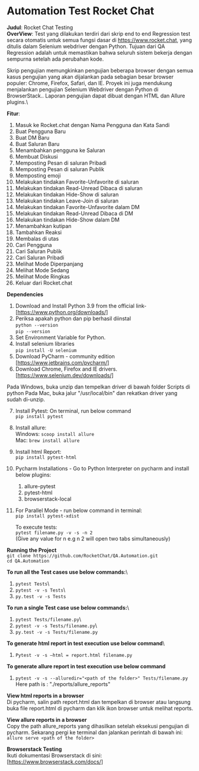 # Automation Test Rocket Chat

**Judul**: Rocket Chat Testing\
**OverView**: Test yang dilakukan terdiri dari skrip end to end Regression test secara otomatis untuk semua fungsi dasar di https://www.rocket.chat, yang ditulis dalam Selenium webdriver dengan Python. Tujuan dari QA Regression adalah untuk memastikan bahwa seluruh sistem bekerja dengan sempurna setelah ada perubahan kode.

Skrip pengujian memungkinkan pengujian beberapa browser dengan semua kasus pengujian yang akan dijalankan pada sebagian besar browser populer: Chrome, Firefox, Safari, dan IE\.
Proyek ini juga mendukung menjalankan pengujian Selenium Webdriver dengan Python di BrowserStack.\.
Laporan pengujian dapat dibuat dengan HTML dan Allure plugins.\

**Fitur**:

1. Masuk ke Rocket.chat dengan Nama Pengguna dan Kata Sandi
2. Buat Pengguna Baru
3. Buat DM Baru
4. Buat Saluran Baru
5. Menambahkan pengguna ke Saluran
6. Membuat Diskusi
7. Memposting Pesan di saluran Pribadi
8. Memposting Pesan di saluran Publik
9. Memposting emoji
10. Melakukan tindakan Favorite-Unfavorite di saluran
11. Melakukan tindakan Read-Unread Dibaca di saluran
12. Melakukan tindakan Hide-Show di saluran
13. Melakukan tindakan Leave-Join di saluran
14. Melakukan tindakan Favorite-Unfavorite dalam DM
15. Melakukan tindakan Read-Unread Dibaca di DM
16. Melakukan tindakan Hide-Show dalam DM
17. Menambahkan kutipan
18. Tambahkan Reaksi
19. Membalas di utas
20. Cari Pengguna
21. Cari Saluran Publik
22. Cari Saluran Pribadi
23. Melihat Mode Diperpanjang
24. Melihat Mode Sedang
25. Melihat Mode Ringkas
26. Keluar dari Rocket.chat

**Dependencies**

1. Download and Install Python 3.9 from the official link- [https://www.python.org/downloads/]
2. Periksa apakah python dan pip berhasil diinstal\
   `python --version`\
   `pip --version`
3. Set Environment Variable for Python.
4. Install selenium libraries\
   `pip install -U selenium`
5. Download PyCharm - community edition
   [https://www.jetbrains.com/pycharm/]
6. Download Chrome, Firefox and IE drivers.
   [https://www.selenium.dev/downloads/]

Pada Windows, buka unzip dan tempelkan driver di bawah folder Scripts di python
Pada Mac, buka jalur "/usr/local/bin" dan rekatkan driver yang sudah di-unzip.

7. Install Pytest: On terminal, run below command\
   `pip install pytest`
8. Install allure: \
   Windows: `scoop install allure`\
   Mac: `brew install allure`
9. Install html Report:\
   `pip install pytest-html`

10. Pycharm Installations - Go to Python Interpreter on pycharm and install below plugins:
    1. allure-pytest
    2. pytest-html
    3. browserstack-local
11. For Parallel Mode - run below command in terminal: \
    `pip install pytest-xdist`

    To execute tests:\
    `pytest filename.py -v -s -n 2` \
    (Give any value for n e.g n 2 will open two tabs simultaneously)

**Running the Project**\
 `git clone https://github.com/RocketChat/QA.Automation.git` \
 `cd QA.Automation`

**To run all the Test cases use below commands:**\

1.  `pytest Tests`\
2.  `pytest -v -s Tests`\
3.  `py.test -v -s Tests`

**To run a single Test case use below commands:**\

1.  `pytest Tests/filename.py`\
2.  `pytest -v -s Tests/filename.py`\
3.  `py.test -v -s Tests/filename.py`

**To generate html report in test execution use below command**\

1.  `Pytest -v -s —html = report.html filename.py`

**To generate allure report in test execution use below command**

1.  `pytest -v -s --alluredir="<path of the folder>" Tests/filename.py`\
    Here path is : "./reports/allure_reports"

**View html reports in a browser**\
 Di pycharm, salin path report.html dan tempelkan di browser atau langsung buka file report.html
di pycharm dan klik ikon browser untuk melihat reports.

**View allure reports in a browser**\
 Copy the path allure_reports yang dihasilkan setelah eksekusi pengujian di pycharm.
Sekarang pergi ke terminal dan jalankan perintah di bawah ini:\
 `allure serve <path of the folder>`

**Browserstack Testing**\
 Ikuti dokumentasi Browserstack di sini: [https://www.browserstack.com/docs/]
